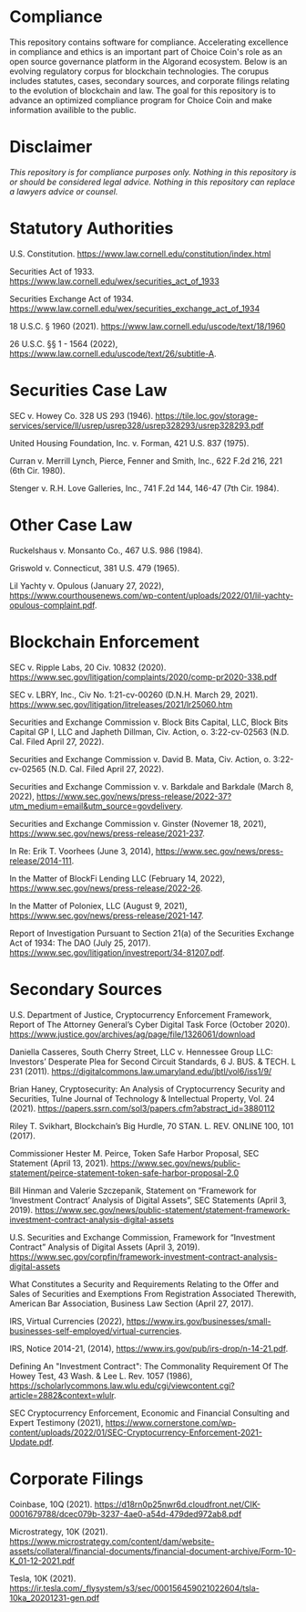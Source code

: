 # Compliance
This repository contains software for compliance. Accelerating excellence in compliance and ethics is an important part of Choice Coin's role as an open source governance platform in the Algorand ecosystem. Below is an evolving regulatory corpus for blockchain technologies. The corupus includes statutes, cases, secondary sources, and corporate filings relating to the evolution of blockchain and law. The goal for this repository is to advance an optimized compliance program for Choice Coin and make information availible to the public.

# Disclaimer

*This repository is for compliance purposes only.
Nothing in this repository is or should be considered legal advice. 
Nothing in this repository can replace a lawyers advice or counsel.*

# Statutory Authorities

U.S. Constitution. https://www.law.cornell.edu/constitution/index.html

Securities Act of 1933. https://www.law.cornell.edu/wex/securities_act_of_1933

Securities Exchange Act of 1934. https://www.law.cornell.edu/wex/securities_exchange_act_of_1934

18 U.S.C. § 1960 (2021). https://www.law.cornell.edu/uscode/text/18/1960

26 U.S.C. §§ 1 - 1564 (2022), https://www.law.cornell.edu/uscode/text/26/subtitle-A.

# Securities Case Law

SEC v. Howey Co. 328 US 293 (1946). https://tile.loc.gov/storage-services/service/ll/usrep/usrep328/usrep328293/usrep328293.pdf

United Housing Foundation, Inc. v. Forman, 421 U.S. 837 (1975).

Curran v. Merrill Lynch, Pierce, Fenner and Smith, Inc., 622 F.2d 216, 221 (6th Cir. 1980).

Stenger v. R.H. Love Galleries, Inc., 741 F.2d 144, 146-47 (7th Cir. 1984).

# Other Case Law

Ruckelshaus v. Monsanto Co., 467 U.S. 986 (1984).

Griswold v. Connecticut, 381 U.S. 479 (1965).

Lil Yachty v. Opulous (January 27, 2022), https://www.courthousenews.com/wp-content/uploads/2022/01/lil-yachty-opulous-complaint.pdf.

# Blockchain Enforcement

SEC v. Ripple Labs, 20 Civ. 10832 (2020). https://www.sec.gov/litigation/complaints/2020/comp-pr2020-338.pdf

SEC v. LBRY, Inc., Civ No. 1:21-cv-00260 (D.N.H. March 29, 2021). https://www.sec.gov/litigation/litreleases/2021/lr25060.htm

Securities and Exchange Commission v. Block Bits Capital, LLC, Block Bits Capital GP I, LLC and Japheth Dillman, Civ. Action, o. 3:22-cv-02563 (N.D. Cal. Filed April 27, 2022).

Securities and Exchange Commission v. David B. Mata, Civ. Action, o. 3:22-cv-02565 (N.D. Cal. Filed April 27, 2022).

Securities and Exchange Commission v.  v. Barkdale and Barkdale (March 8, 2022), https://www.sec.gov/news/press-release/2022-37?utm_medium=email&utm_source=govdelivery.

Securities and Exchange Commission v. Ginster (Novemer 18, 2021), https://www.sec.gov/news/press-release/2021-237.

In Re: Erik T. Voorhees (June 3, 2014), https://www.sec.gov/news/press-release/2014-111. 

In the Matter of BlockFi Lending LLC (February 14, 2022), https://www.sec.gov/news/press-release/2022-26.

In the Matter of Poloniex, LLC (August 9, 2021), https://www.sec.gov/news/press-release/2021-147.

Report of Investigation Pursuant to Section 21(a) of the Securities Exchange Act of 1934:
The DAO (July 25, 2017). https://www.sec.gov/litigation/investreport/34-81207.pdf.

# Secondary Sources

U.S. Department of Justice, Cryptocurrency Enforcement Framework, Report of The Attorney General’s Cyber
Digital Task Force (October 2020). https://www.justice.gov/archives/ag/page/file/1326061/download

Daniella Casseres, South Cherry Street, LLC v. Hennessee Group LLC: Investors’ Desperate Plea for Second
Circuit Standards, 6 J. BUS. & TECH. L 231 (2011). https://digitalcommons.law.umaryland.edu/jbtl/vol6/iss1/9/

Brian Haney, Cryptosecurity: An Analysis of Cryptocurrency Security and Securities, Tulne Journal of Technology & Intellectual Property, Vol. 24 (2021). https://papers.ssrn.com/sol3/papers.cfm?abstract_id=3880112

Riley T. Svikhart, Blockchain’s Big Hurdle, 70 STAN. L. REV. ONLINE 100, 101 (2017).

Commissioner Hester M. Peirce, Token Safe Harbor Proposal, SEC Statement (April 13, 2021). https://www.sec.gov/news/public-statement/peirce-statement-token-safe-harbor-proposal-2.0

Bill Hinman and Valerie Szczepanik, Statement on “Framework for ‘Investment Contract’ Analysis of Digital Assets”, SEC Statements (April 3, 2019). https://www.sec.gov/news/public-statement/statement-framework-investment-contract-analysis-digital-assets

U.S. Securities and Exchange Commission, Framework for “Investment Contract” Analysis of Digital Assets (April 3, 2019). https://www.sec.gov/corpfin/framework-investment-contract-analysis-digital-assets

What Constitutes a Security and Requirements Relating to the Offer and Sales of Securities and Exemptions From Registration Associated Therewith, American Bar Association, Business Law Section (April 27, 2017).

IRS, Virtual Currencies (2022), https://www.irs.gov/businesses/small-businesses-self-employed/virtual-currencies.

IRS, Notice 2014-21, (2014), https://www.irs.gov/pub/irs-drop/n-14-21.pdf.

Defining An "Investment Contract": The Commonality Requirement Of The Howey Test, 43 Wash. & Lee L. Rev. 1057 (1986), https://scholarlycommons.law.wlu.edu/cgi/viewcontent.cgi?article=2882&context=wlulr.

SEC Cryptocurrency Enforcement, Economic and Financial Consulting and Expert Testimony (2021), https://www.cornerstone.com/wp-content/uploads/2022/01/SEC-Cryptocurrency-Enforcement-2021-Update.pdf.

# Corporate Filings

Coinbase, 10Q (2021). https://d18rn0p25nwr6d.cloudfront.net/CIK-0001679788/dcec079b-3237-4ae0-a54d-479ded972ab8.pdf

Microstrategy, 10K (2021). https://www.microstrategy.com/content/dam/website-assets/collateral/financial-documents/financial-document-archive/Form-10-K_01-12-2021.pdf

Tesla, 10K (2021). https://ir.tesla.com/_flysystem/s3/sec/000156459021022604/tsla-10ka_20201231-gen.pdf
